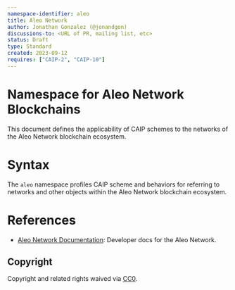 ```yaml
---
namespace-identifier: aleo
title: Aleo Network
author: Jonathan Gonzalez (@jonandgon)
discussions-to: <URL of PR, mailing list, etc>
status: Draft
type: Standard
created: 2023-09-12
requires: ["CAIP-2", "CAIP-10"]
---
```


# Namespace for Aleo Network Blockchains

This document defines the applicability of CAIP schemes to the networks of the Aleo Network blockchain ecosystem.

# Syntax

The `aleo` namespace profiles CAIP scheme and behaviors for referring to networks and other objects within the Aleo Network blockchain ecosystem.

# References

- [Aleo Network Documentation][]: Developer docs for the Aleo Network.

[Aleo Network Documentation]: https://developer.aleo.org

## Copyright

Copyright and related rights waived via [CC0](https://creativecommons.org/publicdomain/zero/1.0/).
